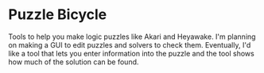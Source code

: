 Puzzle Bicycle
==============

Tools to help you make logic puzzles like Akari and Heyawake. I'm planning on making a
GUI to edit puzzles and solvers to check them. Eventually, I'd like a tool that lets you
enter information into the puzzle and the tool shows how much of the solution can be
found.
